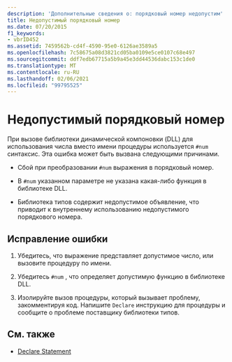 ```yaml
---
description: 'Дополнительные сведения о: порядковый номер недопустим'
title: Недопустимый порядковый номер
ms.date: 07/20/2015
f1_keywords:
- vbrID452
ms.assetid: 7459562b-cd4f-4590-95e0-6126ae3589a5
ms.openlocfilehash: 7c58675a08d3821cd05ba0109e5ce0107c68e497
ms.sourcegitcommit: ddf7edb67715a5b9a45e3dd44536dabc153c1de0
ms.translationtype: MT
ms.contentlocale: ru-RU
ms.lasthandoff: 02/06/2021
ms.locfileid: "99795525"
---
```

# <a name="ordinal-is-not-valid"></a>Недопустимый порядковый номер

При вызове библиотеки динамической компоновки (DLL) для использования числа вместо имени процедуры используется `#num` синтаксис. Эта ошибка может быть вызвана следующими причинами.  
  
- Сбой при преобразовании `#num` выражения в порядковый номер.  
  
- В `#num` указанном параметре не указана какая-либо функция в библиотеке DLL.  
  
- Библиотека типов содержит недопустимое объявление, что приводит к внутреннему использованию недопустимого порядкового номера.  
  
## <a name="to-correct-this-error"></a>Исправление ошибки  
  
1. Убедитесь, что выражение представляет допустимое число, или вызовите процедуру по имени.  
  
2. Убедитесь `#num` , что определяет допустимую функцию в библиотеке DLL.  
  
3. Изолируйте вызов процедуры, который вызывает проблему, закомментируя код. Напишите `Declare` инструкцию для процедуры и сообщите о проблеме поставщику библиотеки типов.  
  
## <a name="see-also"></a>См. также

- [Declare Statement](../statements/declare-statement.md)
